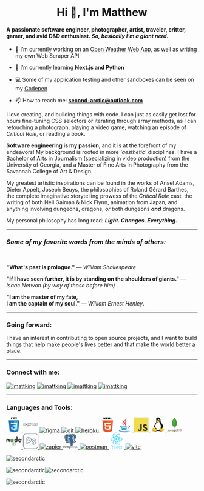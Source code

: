 <h1 align="center">Hi 👋, I'm Matthew</h1>
<h4 align="left">A passionate software engineer, photographer, artist, traveler, critter, gamer, and avid D&D enthusiast. <em>So, basically I'm a giant nerd.</em></h3>

- 🔭 I’m currently working on [an Open Weather Web App](https://meteor-weather.netlify.app/), as well as writing my own Web Scraper API

- 🌱 I’m currently learning **Next.js and Python**

- 💻 Some of my application testing and other sandboxes can be seen on my [Codepen](https://codepen.io/secondarctic)

- 📫 How to reach me: **second-arctic@outlook.com**

I love creating, and building things with code. I can just as easily get lost for hours fine-tuning CSS selectors or iterating through array methods, as I can retouching a photograph, playing a video game, watching an episode of _Critical Role_, or reading a book.

**Software engineering is my passion**, and it is at the forefront of my endeavors! My background is rooted in more _'aesthetic'_ disciplines. I have a Bachelor of Arts in Journalism (specializing in video production) from the University of Georgia, and a Master of Fine Arts in Photography from the Savannah College of Art & Design.

My greatest artistic inspirations can be found in the works of Ansel Adams, Dieter Appelt, Joseph Beuys, the philosophies of Roland Gérard Barthes, the complete imaginative storytelling prowess of the _Critical Role_ cast, the writing of both Neil Gaiman & Nick Flynn, animation from Japan, and anything involving dungeons, dragons, _or_ both dungeons **_and_** dragons.

My personal philosophy has long read: **_Light. Changes. Everything._**

---

### _Some of my favorite words from the minds of others:_

<br>

**"What's past is prologue."** — _William Shakespeare_

**"If I have seen further, it is by standing on the shoulders of giants."** — _Isaac Netwon (by way of those before him)_

**"I am the master of my fate, <br> I am the captain of my soul."** — _William Ernest Henley_.

---

### Going forward:

I have an interest in contributing to open source projects, and I want to build things that help make people's lives better and that make the world better a place.

---

<h3 align="left">Connect with me:</h3>
<p align="left">
<a href="https://codepen.io/imattking" target="blank"><img align="center" src="https://raw.githubusercontent.com/rahuldkjain/github-profile-readme-generator/master/src/images/icons/Social/codepen.svg" alt="imattking" height="30" width="40" /></a>
<a href="https://twitter.com/imattking" target="blank"><img align="center" src="https://raw.githubusercontent.com/rahuldkjain/github-profile-readme-generator/master/src/images/icons/Social/twitter.svg" alt="imattking" height="30" width="40" /></a>
<a href="https://linkedin.com/in/imattking" target="blank"><img align="center" src="https://raw.githubusercontent.com/rahuldkjain/github-profile-readme-generator/master/src/images/icons/Social/linked-in-alt.svg" alt="imattking" height="30" width="40" /></a>
<a href="https://instagram.com/imattking" target="blank"><img align="center" src="https://raw.githubusercontent.com/rahuldkjain/github-profile-readme-generator/master/src/images/icons/Social/instagram.svg" alt="imattking" height="30" width="40" /></a>
</p>

---

<h3 align="left">Languages and Tools:</h3>
<p align="left">
<a href="https://www.w3schools.com/css/" target="_blank" rel="noreferrer"> <img src="https://raw.githubusercontent.com/devicons/devicon/master/icons/css3/css3-original-wordmark.svg" alt="css3" width="40" height="40"/> </a> 
<a href="https://expressjs.com" target="_blank" rel="noreferrer"> <img src="https://raw.githubusercontent.com/devicons/devicon/master/icons/express/express-original-wordmark.svg" alt="express" width="40" height="40"/> </a>
<a href="https://www.figma.com/" target="_blank" rel="noreferrer"> <img src="https://www.vectorlogo.zone/logos/figma/figma-icon.svg" alt="figma" width="40" height="40"/> </a>
<a href="https://git-scm.com/" target="_blank" rel="noreferrer"> <img src="https://www.vectorlogo.zone/logos/git-scm/git-scm-icon.svg" alt="git" width="40" height="40"/> </a>
<a href="https://heroku.com" target="_blank" rel="noreferrer"> <img src="https://www.vectorlogo.zone/logos/heroku/heroku-icon.svg" alt="heroku" width="40" height="40"/> </a>
<a href="https://www.w3.org/html/" target="_blank" rel="noreferrer"> <img src="https://raw.githubusercontent.com/devicons/devicon/master/icons/html5/html5-original-wordmark.svg" alt="html5" width="40" height="40"/> </a>
<a href="https://www.java.com" target="_blank" rel="noreferrer"> <img src="https://raw.githubusercontent.com/devicons/devicon/master/icons/java/java-original.svg" alt="java" width="40" height="40"/> </a>
<a href="https://developer.mozilla.org/en-US/docs/Web/JavaScript" target="_blank" rel="noreferrer"> <img src="https://raw.githubusercontent.com/devicons/devicon/master/icons/javascript/javascript-original.svg" alt="javascript" width="40" height="40"/> </a>
<a href="https://www.linux.org/" target="_blank" rel="noreferrer"> <img src="https://raw.githubusercontent.com/devicons/devicon/master/icons/linux/linux-original.svg" alt="linux" width="40" height="40"/> </a>
<a href="https://www.mongodb.com/" target="_blank" rel="noreferrer"> <img src="https://raw.githubusercontent.com/devicons/devicon/master/icons/mongodb/mongodb-original-wordmark.svg" alt="mongodb" width="40" height="40"/> </a>
<a href="https://nodejs.org" target="_blank" rel="noreferrer"> <img src="https://raw.githubusercontent.com/devicons/devicon/master/icons/nodejs/nodejs-original-wordmark.svg" alt="nodejs" width="40" height="40"/> </a>
<a href="https://www.photoshop.com/en" target="_blank" rel="noreferrer"> <img src="https://raw.githubusercontent.com/devicons/devicon/master/icons/photoshop/photoshop-line.svg" alt="photoshop" width="40" height="40"/> </a>
<a href="https://zapier.com" target="_blank" rel="noreferrer"> <img src="https://www.vectorlogo.zone/logos/zapier/zapier-icon.svg" alt="zapier" width="40" height="40"/> </a>
<a href="https://www.postgresql.org" target="_blank" rel="noreferrer"> <img src="https://raw.githubusercontent.com/devicons/devicon/master/icons/postgresql/postgresql-original-wordmark.svg" alt="postgresql" width="40" height="40"/> </a>
<a href="https://postman.com" target="_blank" rel="noreferrer"> <img src="https://www.vectorlogo.zone/logos/getpostman/getpostman-icon.svg" alt="postman" width="40" height="40"/> </a>
<a href="https://reactjs.org/" target="_blank" rel="noreferrer"> <img src="https://raw.githubusercontent.com/devicons/devicon/master/icons/react/react-original-wordmark.svg" alt="react" width="40" height="40"/> </a>
<a href="https://vitejs.dev/" target="_blank" rel="noreferrer"> <img src="https://vitejs.dev/logo.svg" alt="vite" width="40" height="40"/> </a>
</p>

<p align="left"> <img src="https://komarev.com/ghpvc/?username=secondarctic&label=Profile%20views&color=0e75b6&style=flat" alt="secondarctic" /> </p>

<p><img align="left" src="https://github-readme-stats.vercel.app/api/top-langs?username=secondarctic&show_icons=true&locale=en&layout=compact" alt="secondarctic" /></p>

<p>&nbsp;<img align="left" src="https://github-readme-stats.vercel.app/api?username=secondarctic&show_icons=true&locale=en" alt="secondarctic" /></p>

<p><img align="left" src="https://github-readme-streak-stats.herokuapp.com/?user=secondarctic&" alt="secondarctic" /></p>
